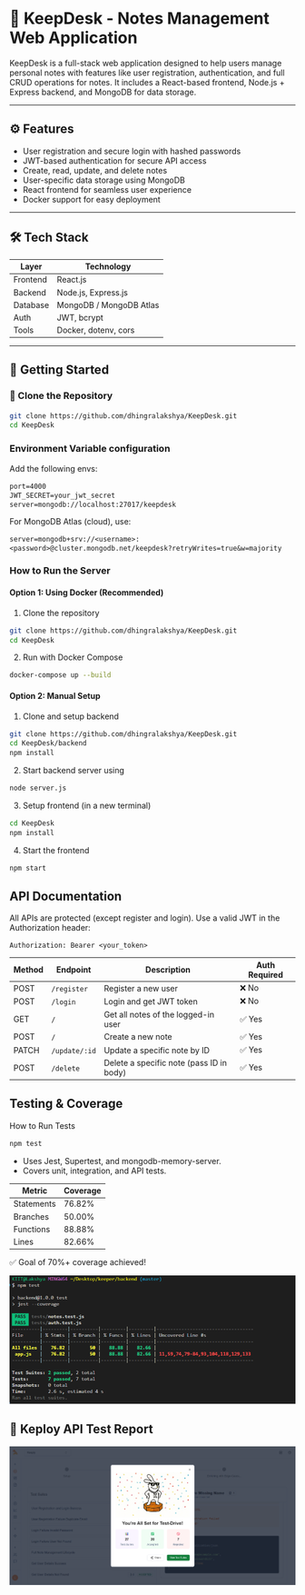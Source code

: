 # 📝 KeepDesk - Notes Management Web Application

KeepDesk is a full-stack web application designed to help users manage personal notes with features like user registration, authentication, and full CRUD operations for notes. It includes a React-based frontend, Node.js + Express backend, and MongoDB for data storage.

---

## ⚙️ Features

- User registration and secure login with hashed passwords
- JWT-based authentication for secure API access
- Create, read, update, and delete notes
- User-specific data storage using MongoDB
- React frontend for seamless user experience
- Docker support for easy deployment

---

## 🛠️ Tech Stack

| Layer     | Technology          |
|-----------|---------------------|
| Frontend  | React.js            |
| Backend   | Node.js, Express.js |
| Database  | MongoDB / MongoDB Atlas |
| Auth      | JWT, bcrypt         |
| Tools     | Docker, dotenv, cors |

---

## 🚀 Getting Started

### 📁 Clone the Repository

```bash
git clone https://github.com/dhingralakshya/KeepDesk.git
cd KeepDesk
```

### Environment Variable configuration

Add the following envs:

```
port=4000
JWT_SECRET=your_jwt_secret
server=mongodb://localhost:27017/keepdesk
```

For MongoDB Atlas (cloud), use:
```
server=mongodb+srv://<username>:<password>@cluster.mongodb.net/keepdesk?retryWrites=true&w=majority
```

### How to Run the Server
#### Option 1: Using Docker (Recommended)
1. Clone the repository
```bash
git clone https://github.com/dhingralakshya/KeepDesk.git
cd KeepDesk
```
2. Run with Docker Compose
```bash
docker-compose up --build
```

#### Option 2: Manual Setup
1. Clone and setup backend
```bash
git clone https://github.com/dhingralakshya/KeepDesk.git
cd KeepDesk/backend
npm install
```

2. Start backend server using
```bash
node server.js
```

3. Setup frontend (in a new terminal)
```bash
cd KeepDesk
npm install
```

4. Start the frontend
```bash
npm start
```

## API Documentation
All APIs are protected (except register and login). Use a valid JWT in the Authorization header:
```
Authorization: Bearer <your_token>
```

| Method | Endpoint        | Description                             | Auth Required |
|--------|------------------|-----------------------------------------|----------------|
| POST   | `/register`      | Register a new user                     | ❌ No          |
| POST   | `/login`         | Login and get JWT token                 | ❌ No          |
| GET    | `/`              | Get all notes of the logged-in user     | ✅ Yes         |
| POST   | `/`              | Create a new note                       | ✅ Yes         |
| PATCH  | `/update/:id`    | Update a specific note by ID            | ✅ Yes         |
| POST   | `/delete`        | Delete a specific note (pass ID in body)| ✅ Yes         |


## Testing & Coverage
How to Run Tests
```bash
npm test
```
- Uses Jest, Supertest, and mongodb-memory-server.
- Covers unit, integration, and API tests.

| Metric     | Coverage   |
|------------|------------|
| Statements | 76.82%     |
| Branches   | 50.00%     |
| Functions  | 88.88%     |
| Lines      | 82.66%     |

✅ Goal of 70%+ coverage achieved!

![Test Coverage](images/test-coverage.png)


## 🧪 Keploy API Test Report

![Keploy Test Report](images/keploy-test-report.png)